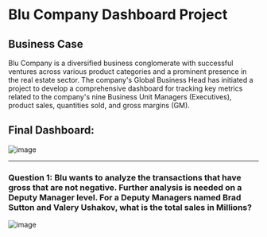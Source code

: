 # Blu Company Dashboard Project

## Business Case

Blu Company is a diversified business conglomerate with successful ventures across various product categories and a prominent presence in the real estate sector. The company's Global Business Head has initiated a project to develop a comprehensive dashboard for tracking key metrics related to the company's nine Business Unit Managers (Executives), product sales, quantities sold, and gross margins (GM).

## Final Dashboard:

![image](https://github.com/sanjanapaluri/Powerbi_Projects/assets/127730680/b9c1354a-2d36-4295-9181-6cc252b6b81c)

---------------------------------------------------------------------------------------

### Question 1: Blu wants to analyze the transactions that have gross that are not negative. Further analysis is needed on a Deputy Manager level. For a Deputy Managers named Brad Sutton and Valery Ushakov, what is the total sales in Millions?

![image](https://github.com/sanjanapaluri/Powerbi_Projects/assets/127730680/a4bd77a8-00eb-44c9-9567-f88de0a21727)

